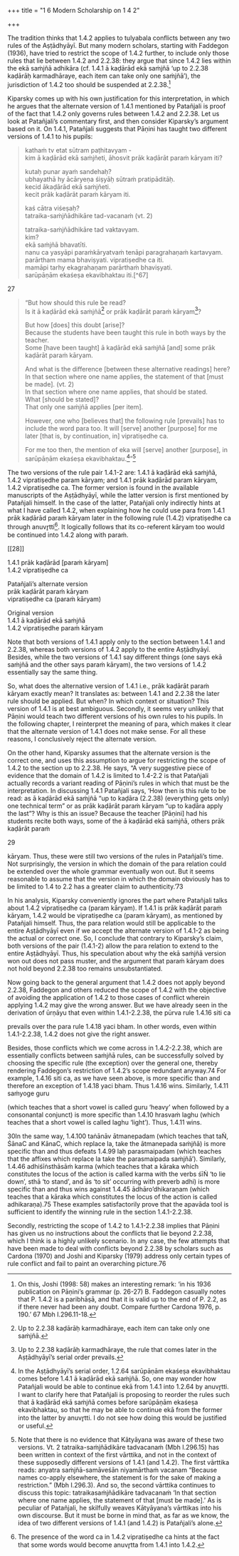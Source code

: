 +++
title = "1 6 Modern Scholarship on 1 4 2"

+++

The tradition thinks that 1.4.2 applies to tulyabala conflicts between any two rules of the  Aṣṭādhyāyī. But many modern scholars, starting with Faddegon (1936), have tried to restrict  the scope of 1.4.2 further, to include only those rules that lie between 1.4.2 and 2.2.38: they  argue that since 1.4.2 lies within the ekā saṁjñā adhikāra (cf. 1.4.1 ā kaḍārād ekā saṁjñā ‘up  to 2.2.38 kaḍārāḥ karmadhāraye, each item can take only one saṁjñā’), the jurisdiction of  1.4.2 too should be suspended at 2.2.38.[^66] 

[^66]: On this, Joshi (1998: 58) makes an interesting remark: ‘in his 1936 publication on Pāṇini’s grammar  (p. 26-27) B. Faddegon casually notes that P. 1.4.2 is a paribhāṣā, and that it is valid up to the end of  P. 2.2, as if there never had been any doubt. Compare further Cardona 1976, p. 190.’ 67 Mbh I.296.11-18.

Kiparsky comes up with his own justification for  this interpretation, in which he argues that the alternate version of 1.4.1 mentioned by Patañjali  is proof of the fact that 1.4.2 only governs rules between 1.4.2 and 2.2.38. Let us look at  Patañjali’s commentary first, and then consider Kiparsky’s argument based on it. On 1.4.1,  Patañjali suggests that Pāṇini has taught two different versions of 1.4.1 to his pupils: 

> kathaṁ tv etat sūtram paṭhitavyam -  
> kim ā kaḍārād ekā saṁjñeti, 
> āhosvit prāk kaḍārāt paraṁ kāryam iti?  
> 
> kutaḥ punar ayaṁ sandehaḥ?  
> ubhayathā hy ācāryeṇa śiṣyāḥ sūtraṁ pratipāditāḥ.  
> kecid ākaḍārād ekā saṁjñeti.  
> kecit prāk kaḍārāt paraṁ kāryam iti.  
> 
> kaś cātra viśeṣaḥ?  
> tatraika-saṁjñādhikāre tad-vacanaṁ (vt. 2) 
>
> tatraika-saṁjñādhikāre tad vaktavyam.  
> kim?  
> ekā saṁjñā bhavatīti.  
> nanu ca yasyāpi  paraṁkāryatvaṁ tenāpi paragrahaṇaṁ kartavyam.  
> parārtham mama bhaviṣyati. vipratiṣedhe  ca iti.  
> mamāpi tarhy ekagrahaṇam parārthaṁ bhaviṣyati.  
> sarūpāṇām ekaśeṣa ekavibhaktau  iti.[^67] 

27 

> “But how should this rule be read?  
> Is it ā kaḍārād ekā saṁjñā[^68] or prāk kaḍārāt paraṁ kāryam[^69]? 
> 
> But how [does] this doubt [arise]?  
> Because the students have been taught this rule  in both ways by the teacher.  
> Some [have been taught] ā kaḍārād ekā saṁjñā [and] some prāk  kaḍārāt paraṁ kāryam.  
> 
> And what is the difference [between these alternative readings] here?  
> In that section where one name applies, the statement of that [must be made]. (vt. 2)  
> In that section where one name applies, that should be stated.  
> What [should be stated]?  
> That  only one saṁjñā applies [per item]. 
> 
> However, one who [believes that] the following rule  [prevails] has to include the word para too. It will [serve] another [purpose] for me later [that  is, by continuation, in] vipratiṣedhe ca. 
> 
> For me too then, the mention of eka will [serve] another  [purpose], in sarūpāṇām ekaśeṣa ekavibhaktau.[^70]”[^71] 

[^68]: Up to 2.2.38 kaḍārāḥ karmadhāraye, each item can take only one saṁjñā.

[^69]: Up to 2.2.38 kaḍārāḥ karmadhāraye, the rule that comes later in the Aṣṭādhyāyī’s serial order  prevails.

[^70]: In the Aṣṭādhyāyī’s serial order, 1.2.64 sarūpāṇām ekaśeṣa ekavibhaktau comes before 1.4.1 ā  kaḍārād ekā saṁjñā. So, one may wonder how Patañjali would be able to continue ekā from 1.4.1 into  1.2.64 by anuvr̥tti. I want to clarify here that Patañjali is proposing to reorder the rules such that ā  kaḍārād ekā saṁjñā comes before sarūpāṇām ekaśeṣa ekavibhaktau, so that he may be able to continue  ekā from the former into the latter by anuvr̥tti. I do not see how doing this would be justified or useful.

[^71]: Note that there is no evidence that Kātyāyana was aware of these two versions. Vt. 2  tatraika-saṁjñādikāre tadvacanaṁ (Mbh I.296.15) has been written in context of the first vārttika, and  not in the context of these supposedly different versions of 1.4.1 (and 1.4.2). The first vārttika reads:  anyatra saṁjñā-samāveśān niyamārthaṁ vacanam “Because names co-apply elsewhere, the statement  is for the sake of making a restriction.” (Mbh I.296.3). And so, the second vārttika continues to discuss  this topic: tatraikasaṁjñādikāre tadvacanaṁ ‘In that section where one name applies, the statement of  that [must be made].’ As is peculiar of Patañjali, he skilfully weaves Kātyāyana’s vārttikas into his own  discourse. But it must be borne in mind that, as far as we know, the idea of two different versions of  1.4.1 (and 1.4.2) is Patañjali’s alone.

The two versions of the rule pair 1.4.1-2 are: 1.4.1 ā kaḍārād ekā saṁjñā, 1.4.2 vipratiṣedhe  param kāryam; and 1.4.1 prāk kaḍārād param kāryam, 1.4.2 vipratiṣedhe ca. The former  version is found in the available manuscripts of the Aṣṭādhyāyī, while the latter version is first  mentioned by Patañjali himself. In the case of the latter, Patañjali only indirectly hints at what  I have called 1.4.2, when explaining how he could use para from 1.4.1 prāk kaḍārād paraṁ kāryam later in the following rule (1.4.2) vipratiṣedhe ca through anuvr̥tti[^72]. It logically follows  that its co-referent kāryam too would be continued into 1.4.2 along with paraṁ.  

[[28]]




1.4.1 prāk kaḍārād [paraṁ kāryam]   
1.4.2 vipratiṣedhe ca

Patañjali’s alternate version  
prāk kaḍārāt paraṁ kāryam  
vipratiṣedhe ca (paraṁ kāryam)


Original version  
1.4.1 ā kaḍārād ekā saṁjñā  
1.4.2 vipratiṣedhe paraṁ kāryam 

Note that both versions of 1.4.1 apply only to the section between 1.4.1 and 2.2.38, whereas  both versions of 1.4.2 apply to the entire Aṣṭādhyāyī. Besides, while the two versions of 1.4.1  say different things (one says ekā saṁjñā and the other says paraṁ kāryam), the two versions  of 1.4.2 essentially say the same thing. 

So, what does the alternative version of 1.4.1 i.e., prāk kaḍārāt paraṁ kāryam exactly mean?  It translates as: between 1.4.1 and 2.2.38 the later rule should be applied. But when? In which  context or situation? This version of 1.4.1 is at best ambiguous. Secondly, it seems very  unlikely that Pāṇini would teach two different versions of his own rules to his pupils. In the  following chapter, I reinterpret the meaning of para, which makes it clear that the alternate  version of 1.4.1 does not make sense. For all these reasons, I conclusively reject the alternate  version.  

On the other hand, Kiparsky assumes that the alternate version is the correct one, and uses this assumption to argue for restricting the scope of 1.4.2 to the section up to 2.2.38. He says, “A  very suggestive piece of evidence that the domain of 1.4.2 is limited to 1.4-2.2 is that Patañjali  actually records a variant reading of Pāṇini’s rules in which that must be the interpretation. In  discussing 1.4.1 Patañjali says, ‘How then is this rule to be read: as ā kaḍārād ekā saṁjñā “up  to kaḍāra (2.2.38) (everything gets only) one technical term” or as prāk kaḍārāt paraṁ kāryam  “up to kaḍāra apply the last”? Why is this an issue? Because the teacher [Pāṇini] had his  students recite both ways, some of the ā kaḍārād ekā saṁjñā, others prāk kaḍārāt paraṁ 

[^72]: The presence of the word ca in 1.4.2 vipratiṣedhe ca hints at the fact that some words would become  anuvr̥tta from 1.4.1 into 1.4.2.

29 

kāryam. Thus, these were still two versions of the rules in Patañjali’s time. Not surprisingly,  the version in which the domain of the para relation could be extended over the whole grammar  eventually won out. But it seems reasonable to assume that the version in which the domain  obviously has to be limited to 1.4 to 2.2 has a greater claim to authenticity.’73 

In his analysis, Kiparsky conveniently ignores the part where Patañjali talks about 1.4.2  vipratiṣedhe ca (param kāryam). If 1.4.1 is prāk kaḍārāt paraṁ kāryam, 1.4.2 would be vipratiṣedhe ca (param kāryam), as mentioned by Patañjali himself. Thus, the para relation  would still be applicable to the entire Aṣṭādhyāyī even if we accept the alternate version of  1.4.1-2 as being the actual or correct one. So, I conclude that contrary to Kiparsky’s claim, both  versions of the pair (1.4.1-2) allow the para relation to extend to the entire Aṣṭādhyāyī. Thus,  his speculation about why the ekā saṁjñā version won out does not pass muster, and the  argument that paraṁ kāryam does not hold beyond 2.2.38 too remains unsubstantiated. 

Now going back to the general argument that 1.4.2 does not apply beyond 2.2.38, Faddegon  and others reduced the scope of 1.4.2 with the objective of avoiding the application of 1.4.2 to  those cases of conflict wherein applying 1.4.2 may give the wrong answer. But we have already  seen in the derivation of ūrṇāyu that even within 1.4.1-2.2.38, the pūrva rule 1.4.16 siti ca 

prevails over the para rule 1.4.18 yaci bham. In other words, even within 1.4.1-2.2.38, 1.4.2  does not give the right answer.  

Besides, those conflicts which we come across in 1.4.2-2.2.38, which are essentially conflicts  between saṁjñā rules, can be successfully solved by choosing the specific rule (the exception)  over the general one, thereby rendering Faddegon’s restriction of 1.4.2’s scope redundant  anyway.74 For example, 1.4.16 siti ca, as we have seen above, is more specific than and  therefore an exception of 1.4.18 yaci bham. Thus 1.4.16 wins. Similarly, 1.4.11 saṁyoge guru 

(which teaches that a short vowel is called guru ‘heavy’ when followed by a consonantal  conjunct) is more specific than 1.4.10 hrasvaṁ laghu (which teaches that a short vowel is called  laghu ‘light’). Thus, 1.4.11 wins.  

[^73]: Kiparsky 1982: 114. 

[^74]: While Joshi (1998: 45)’s overall view on this topic is very different from mine, he makes some  observations which resonate with my findings: “the tradition in general is wrong…in thinking that  apavādatva cannot take care of the designations introduced in the ekā saṁjñā section”. 

30In the same way, 1.4.100 taṅānāv ātmanepadam (which teaches that taṄ, ŚānaC and KānaC,  which replace la, take the ātmanepada saṁjñā) is more specific than and thus defeats 1.4.99  laḥ parasmaipadam (which teaches that the affixes which replace la take the parasmaipada  saṁjñā’). Similarly, 1.4.46 adhiśīṅsthāsāṁ karma (which teaches that a kāraka which  constitutes the locus of the action is called karma with the verbs śīṄ ‘to lie down’, sthā ‘to  stand’, and ās ‘to sit’ occurring with preverb adhi) is more specific than and thus wins against 1.4.45 ādhāro’dhikaraṇam (which teaches that a kāraka which constitutes the locus of the  action is called adhikaraṇa).75 These examples satisfactorily prove that the apavāda tool is  sufficient to identify the winning rule in the section 1.4.1-2.2.38. 

Secondly, restricting the scope of 1.4.2 to 1.4.1-2.2.38 implies that Pāṇini has given us no  instructions about the conflicts that lie beyond 2.2.38, which I think is a highly unlikely  scenario. In any case, the few attempts that have been made to deal with conflicts beyond 2.2.38 by scholars such as Cardona (1970) and Joshi and Kiparsky (1979) address only certain types  of rule conflict and fail to paint an overarching picture.76 
